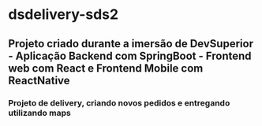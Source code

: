 # dsdelivery-sds2

## Projeto criado durante a imersão de DevSuperior - Aplicação Backend com SpringBoot - Frontend web com React e Frontend Mobile com ReactNative
### Projeto de delivery, criando novos pedidos e entregando utilizando maps
